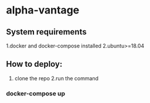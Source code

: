 # alpha-vantage
## System requirements
1.docker and docker-compose installed
2.ubuntu>=18.04
## How to deploy:
1. clone the repo
2.run the command
  ### docker-compose up
